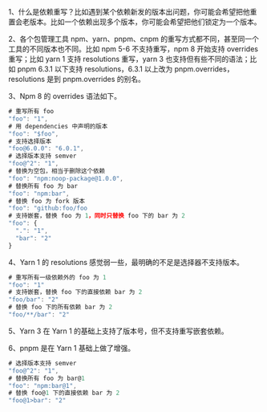 1、什么是依赖重写？比如遇到某个依赖新发的版本出问题，你可能会希望把他重置会老版本。比如一个依赖出现多个版本，你可能会希望把他们锁定为一个版本。

2、各个包管理工具 npm、yarn、pnpm、cnpm 的重写方式都不同，甚至同一个工具的不同版本也不同。比如 npm 5-6 不支持重写，npm 8 开始支持 overrides 重写；比如 yarn 1 支持 resolutions 重写，yarn 3 也支持但有些不同的语法；比如 pnpm 6.3.1 以下支持 resolutions，6.3.1 以上改为 pnpm.overrides，resolutions 是到 pnpm.overrides 的别名。

3、Npm 8 的 overrides 语法如下。

```ts
# 重写所有 foo
"foo": "1",
# 用 dependencies 中声明的版本
"foo": "$foo",
# 支持选择版本
"foo@6.0.0": "6.0.1", 
# 选择版本支持 semver
"foo@^2": "1",
# 替换为空包，相当于删除这个依赖
"foo": "npm:noop-package@1.0.0", 
# 替换所有 foo 为 bar
"foo": "npm:bar", 
# 替换 foo 为 fork 版本
"foo": "github:foo/foo
# 支持嵌套，替换 foo 为 1，同时只替换 foo 下的 bar 为 2
"foo": {
  ".": "1",
  "bar": "2"
}
```

4、Yarn 1 的 resolutions 感觉弱一些，最明确的不足是选择器不支持版本。

```ts
# 重写所有一级依赖外的 foo 为 1
"foo": "1"
# 支持嵌套，替换 foo 下的直接依赖 bar 为 2
"foo/bar": "2"
# 替换 foo 下的所有依赖 bar 为 2
"foo/**/bar": "2"
```

5、Yarn 3 在 Yarn 1 的基础上支持了版本号，但不支持重写嵌套依赖。

6、pnpm 是在 Yarn 1 基础上做了增强。

```ts
# 选择版本支持 semver
"foo@^2": "1",
# 替换所有 foo 为 bar@1
"foo": "npm:bar@1", 
# 替换 foo@1 下的直接依赖 bar 为 2
"foo@1>bar": "2"
```